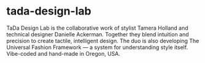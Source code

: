 # tada-design-lab
TaDa Design Lab is the collaborative work of stylist Tamera Holland and technical designer Danielle Ackerman. Together they blend intuition and precision to create tactile, intelligent design. The duo is also developing The Universal Fashion Framework — a system for understanding style itself. Vibe-coded and hand-made in Oregon, USA.
